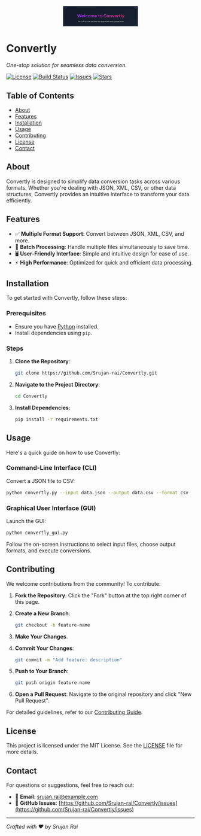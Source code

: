 
<div align="center">
  <img src="Screenshot from 2025-03-16 09-06-15.png" alt="Convertly Logo" width="200" />
</div>

# Convertly

*One-stop solution for seamless data conversion.*

[![License](https://img.shields.io/github/license/Srujan-rai/Convertly)](LICENSE)
[![Build Status](https://img.shields.io/github/actions/workflow/status/Srujan-rai/Convertly/ci.yml)](https://github.com/Srujan-rai/Convertly/actions)
[![Issues](https://img.shields.io/github/issues/Srujan-rai/Convertly)](https://github.com/Srujan-rai/Convertly/issues)
[![Stars](https://img.shields.io/github/stars/Srujan-rai/Convertly)](https://github.com/Srujan-rai/Convertly/stargazers)

## Table of Contents

- [About](#about)
- [Features](#features)
- [Installation](#installation)
- [Usage](#usage)
- [Contributing](#contributing)
- [License](#license)
- [Contact](#contact)

## About

Convertly is designed to simplify data conversion tasks across various formats. Whether you're dealing with JSON, XML, CSV, or other data structures, Convertly provides an intuitive interface to transform your data efficiently.

## Features

- ✅ **Multiple Format Support**: Convert between JSON, XML, CSV, and more.
- 🚀 **Batch Processing**: Handle multiple files simultaneously to save time.
- 🖥️ **User-Friendly Interface**: Simple and intuitive design for ease of use.
- ⚡ **High Performance**: Optimized for quick and efficient data processing.

## Installation

To get started with Convertly, follow these steps:

### Prerequisites

- Ensure you have [Python](https://www.python.org/downloads/) installed.
- Install dependencies using `pip`.

### Steps

1. **Clone the Repository**:

   ```bash
   git clone https://github.com/Srujan-rai/Convertly.git
   ```

2. **Navigate to the Project Directory**:

   ```bash
   cd Convertly
   ```

3. **Install Dependencies**:

   ```bash
   pip install -r requirements.txt
   ```

## Usage

Here's a quick guide on how to use Convertly:

### Command-Line Interface (CLI)

Convert a JSON file to CSV:

```bash
python convertly.py --input data.json --output data.csv --format csv
```

### Graphical User Interface (GUI)

Launch the GUI:

```bash
python convertly_gui.py
```

Follow the on-screen instructions to select input files, choose output formats, and execute conversions.

## Contributing

We welcome contributions from the community! To contribute:

1. **Fork the Repository**: Click the "Fork" button at the top right corner of this page.
2. **Create a New Branch**:

   ```bash
   git checkout -b feature-name
   ```

3. **Make Your Changes**.
4. **Commit Your Changes**:

   ```bash
   git commit -m "Add feature: description"
   ```

5. **Push to Your Branch**:

   ```bash
   git push origin feature-name
   ```

6. **Open a Pull Request**: Navigate to the original repository and click "New Pull Request".

For detailed guidelines, refer to our [Contributing Guide](CONTRIBUTING.md).

## License

This project is licensed under the MIT License. See the [LICENSE](LICENSE) file for more details.

## Contact

For questions or suggestions, feel free to reach out:

- 📧 **Email**: [srujan.rai@example.com](mailto:srujan.rai@example.com)
- 🐛 **GitHub Issues**: [https://github.com/Srujan-rai/Convertly/issues](https://github.com/Srujan-rai/Convertly/issues)

---

*Crafted with ❤️ by Srujan Rai*


